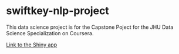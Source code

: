# swiftkey-nlp-project

This data science project is for the Capstone Poject for the JHU Data Science Specialization on Coursera.

[Link to the Shiny app](https://wiscodisco5.shinyapps.io/swiftkey-nlp-project/)
